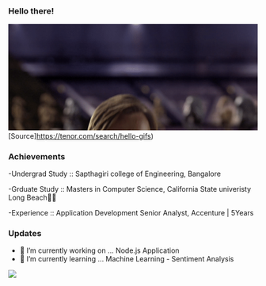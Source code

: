 ### Hello there!

![](/MeagerHardtofindAlbertosaurus-size_restricted.gif)  
[Source]https://tenor.com/search/hello-gifs)

### Achievements
-Undergrad Study :: Sapthagiri college of Engineering, Bangalore

-Grduate Study :: Masters in Computer Science, California State univeristy Long Beach🏄‍♀️

-Experience :: Application Development Senior Analyst, Accenture | 5Years

### Updates
- 🔭 I’m currently working on ... Node.js Application
- 🌱 I’m currently learning ... Machine Learning - Sentiment Analysis

<!-- - 🔗 Used 
  ![](https://github-readme-streak-stats.herokuapp.com/?user=AkshathaHebba) -->

![](https://komarev.com/ghpvc/?username=AkshathaHebba)
